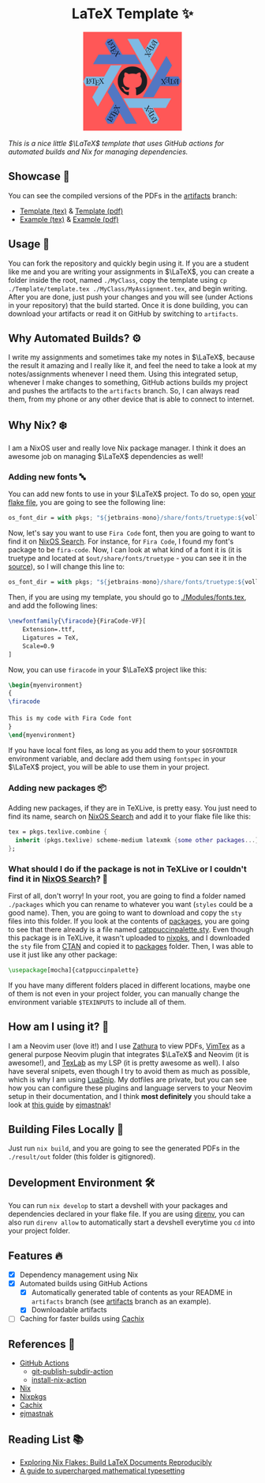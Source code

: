 <h1 align="center"> LaTeX Template ✨ </h1>
<div align="center" border-radius="20px">
    <img src="./assets/latex-template-logo.png" width="200" height="200" />
</div>

*This is a nice little $\LaTeX$ template that uses GitHub actions for automated builds and Nix for managing dependencies.*

## Showcase 📸
You can see the compiled versions of the PDFs in the [artifacts](https://github.com/yunusey/latextemplate/blob/artifacts) branch:

- [Template (tex)](./Template/template.tex) & [Template (pdf)](https://github.com/yunusey/latextemplate/blob/artifacts/Template/Template.pdf)
- [Example (tex)](./Example/Example.tex) & [Example (pdf)](https://github.com/yunusey/latextemplate/blob/artifacts/Example/Example.pdf)

## Usage 📝
You can fork the repository and quickly begin using it. If you are a student like me and you are writing your assignments in $\LaTeX$, you can create a folder inside the root, named `./MyClass`, copy the template using `cp ./Template/template.tex ./MyClass/MyAssignment.tex`, and begin writing. After you are done, just push your changes and you will see (under Actions in your repository) that the build started. Once it is done building, you can download your artifacts or read it on GitHub by switching to `artifacts`.

## Why Automated Builds? ⚙️
I write my assignments and sometimes take my notes in $\LaTeX$, because the result it amazing and I really like it, and feel the need to take a look at my notes/assignments whenever I need them. Using this integrated setup, whenever I make changes to something, GitHub actions builds my project and pushes the artifacts to the `artifacts` branch. So, I can always read them, from my phone or any other device that is able to connect to internet.

## Why Nix? ❄️
I am a NixOS user and really love Nix package manager. I think it does an awesome job on managing $\LaTeX$ dependencies as well!

### Adding new fonts 🔤
You can add new fonts to use in your $\LaTeX$ project. To do so, open [your flake file](./flake.nix), you are going to see the following line:

```nix
os_font_dir = with pkgs; "${jetbrains-mono}/share/fonts/truetype:${vollkorn}/share/fonts/opentype";
```
Now, let's say you want to use `Fira Code` font, then you are going to want to find it on [NixOS Search](search.nixos.org). For instance, for `Fira Code`, I found my font's package to be `fira-code`. Now, I can look at what kind of a font it is (it is truetype and located at `$out/share/fonts/truetype` - you can see it in the [source](https://github.com/NixOS/nixpkgs/blob/nixos-24.05/pkgs/data/fonts/fira-code/default.nix#L24)), so I will change this line to:

```nix
os_font_dir = with pkgs; "${jetbrains-mono}/share/fonts/truetype:${vollkorn}/share/fonts/opentype:${fira-code}/share/fonts/truetype";
```

Then, if you are using my template, you should go to [./Modules/fonts.tex](./Modules/fonts.tex), and add the following lines:
```tex
\newfontfamily{\firacode}{FiraCode-VF}[
	Extension=.ttf,
	Ligatures = TeX,
	Scale=0.9
]
```
Now, you can use `firacode` in your $\LaTeX$ project like this:

```tex
\begin{myenvironment}
{
\firacode

This is my code with Fira Code font
}
\end{myenvironment}
```

If you have local font files, as long as you add them to your `$OSFONTDIR` environment variable, and declare add them using `fontspec` in your $\LaTeX$ project, you will be able to use them in your project.

### Adding new packages 📦
Adding new packages, if they are in TeXLive, is pretty easy. You just need to find its name, search on [NixOS Search](search.nixos.org) and add it to your flake file like this:

```nix
tex = pkgs.texlive.combine {
  inherit (pkgs.texlive) scheme-medium latexmk {some other packages...} my-awesome-package;
};
```

### What should I do if the package is not in TeXLive or I couldn't find it in [NixOS Search](search.nixos.org)? 🤔
First of all, don't worry! In your root, you are going to find a folder named `./packages` which you can rename to whatever you want (`styles` could be a good name). Then, you are going to want to download and copy the `sty` files into this folder. If you look at the contents of [packages](./packages), you are going to see that there already is a file named [catppuccinpalette.sty](./packages/catppuccinpalette.sty). Even though this package is in TeXLive, it wasn't uploaded to [nixpks](https://github.com/nixos/nixpkgs), and I downloaded the `sty` file from [CTAN](https://www.ctan.org/pkg/catppuccinpalette) and copied it to [packages](./packages) folder. Then, I was able to use it just like any other package:

```tex
\usepackage[mocha]{catppuccinpalette}
```

If you have many different folders placed in different locations, maybe one of them is not even in your project folder, you can manually change the environment variable `$TEXINPUTS` to include all of them.

## How am I using it? 🚀
I am a Neovim user (love it!) and I use [Zathura](https://github.com/pwmt/zathura) to view PDFs, [VimTex](https://github.com/lervag/vimtex) as a general purpose Neovim plugin that integrates $\LaTeX$ and Neovim (it is awesome!), and [TexLab](https://github.com/latex-lsp/texlab) as my LSP (it is pretty awesome as well). I also have several snipets, even though I try to avoid them as much as possible, which is why I am using [LuaSnip](https://github.com/L3MON4D3/LuaSnip). My dotfiles are private, but you can see how you can configure these plugins and language servers to your Neovim setup in their documentation, and I think **most definitely** you should take a look at [this guide](https://ejmastnak.com/tutorials/vim-latex/intro/) by [ejmastnak](https://github.com/ejmastnak)!

## Building Files Locally 🔄
Just run `nix build`, and you are going to see the generated PDFs in the `./result/out` folder (this folder is gitignored).

## Development Environment 🛠️
You can run `nix develop` to start a devshell with your packages and dependencies declared in your flake file. If you are using [direnv](https://github.com/direnv/direnv), you can also run `direnv allow` to automatically start a devshell everytime you `cd` into your project folder.

## Features 🔥
- [x] Dependency management using Nix
- [x] Automated builds using GitHub Actions
    + [x] Automatically generated table of contents as your README in `artifacts` branch (see [artifacts](https://github.com/yunusey/latextemplate/blob/artifacts/README.md) branch as an example).
    + [x] Downloadable artifacts
- [ ] Caching for faster builds using [Cachix](https://cachix.org)

## References 🔗
- [GitHub Actions](https://github.com/features/actions)
    + [git-publish-subdir-action](https://github.com/s0/git-publish-subdir-action)
    + [install-nix-action](https://github.com/cachix/install-nix-action)
- [Nix](https://nixos.org)
- [Nixpkgs](https://github.com/NixOS/nixpkgs)
- [Cachix](https://cachix.org)
- [ejmastnak](https://github.com/ejmastnak)

## Reading List 📚
- [Exploring Nix Flakes: Build LaTeX Documents Reproducibly](https://flyx.org/nix-flakes-latex/)
- [A guide to supercharged mathematical typesetting](https://ejmastnak.com/tutorials/vim-latex/intro/)
